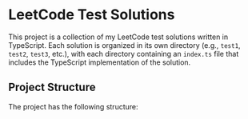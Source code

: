 # LeetCode Test Solutions

This project is a collection of my LeetCode test solutions written in TypeScript. Each solution is organized in its own directory (e.g., `test1`, `test2`, `test3`, etc.), with each directory containing an `index.ts` file that includes the TypeScript implementation of the solution.

## Project Structure

The project has the following structure:

